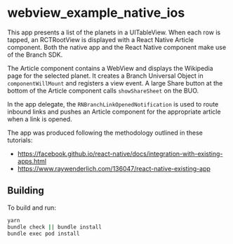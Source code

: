 # webview_example_native_ios

This app presents a list of the planets in a UITableView. When each
row is tapped, an RCTRootView is displayed with a React Native Article component.
Both the native app and the React Native component make use of the Branch SDK.

The Article component contains a WebView and displays the Wikipedia page for the
selected planet. It creates a Branch Universal Object in
`componentWillMount` and registers a view event. A large Share button at the
bottom of the Article component calls `showShareSheet` on the BUO.

In the app delegate, the `RNBranchLinkOpenedNotification` is used to route
inbound links and pushes an Article component for the appropriate article when
a link is opened.

The app was produced following the methodology outlined in these tutorials:

- https://facebook.github.io/react-native/docs/integration-with-existing-apps.html
- https://www.raywenderlich.com/136047/react-native-existing-app

## Building

To build and run:

```bash
yarn
bundle check || bundle install
bundle exec pod install
```
